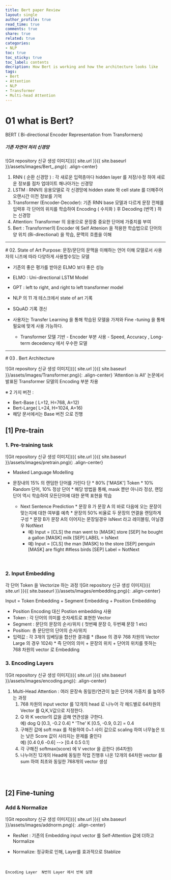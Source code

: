 ```yaml
---
title: Bert paper Review
layout: single
author_profile: true
read_time: true
comments: true
share: true
related: true
categories:
- NLP
toc: true
toc_sticky: true
toc_label: contents
decription: How Bert is working and how the architecture looks like
tags:
- Bert
- Attention
- NLP
- Transformer
- Multi-head Attention
---
```


# 01 what is Bert?
 BERT ( Bi-directional Encoder Representation from Transformers)
##### 기존 자연어 처리 신경망
![Git repository 신규 생성 이미지]({{ site.url }}{{ site.baseurl }}/assets/images/Bert_.png){: .align-center}

1. RNN ( 순환 신경망 ) : 각 새로운 입력층마다 hidden layer 를 저장/수정 하여 새로운 정보를 점차 업데이트 해나아가는 신경망
2. LSTM : RNN의 응용모델로 각 신경망에 hidden state 와 cell state 를 더해주어 오랜시간 이전 정보를 기억
3. Transformer (Encoder-Decoder): 기존 RNN base 모델과 다르게 문장 전체를 입력후 각 단어의 위치를 학습하여 Encoding ( 수치화 ) 후 Decoding (번역 ) 하는 신경망
4. Attention: Transformer 의 응용으로 문장중 중요한 단어에 가중치를 부여 
5. Bert : Transformer의 Encoder 에 Self Attenion 을 적용한 학습법으로  단어의 양 위치 (Bi-directional) 을 학습, 문맥의 흐름을 이해


<hr>
# 02. State of Art
Purpose: 문장/문단의 문맥을 이해하는 언어 이해 모델로서 사용자의 니즈에 따라 다양하게 사용할수있는 모델

* 기존의 좋은 평가를 받아온 ELMO 보다 좋은 성능
* ELMO : Uni-directional LSTM Model
* GPT : left to right, and right to left transformer model

* NLP 의 11 개 테스크에서 state of art 기록
*   SQuAD 기록 갱신
* 사용자는 Transfer Learning 을 통해 학습된 모델을 가져와     Fine -tuning 을 통해 필요에 맞게 사용 가능하다.
	* Transformer 모델 기반
			- Encoder 부분 사용
			- Speed, Accuracy , Long-term decedency 에서 우수한 모델
			
<hr>			
# 03 . Bert Architecture

![Git repository 신규 생성 이미지]({{ site.url }}{{ site.baseurl }}/assets/images/Transformer.png){: .align-center}
'Attention is All' 논문에서 발표된 Transformer 모델의 Encoding 부분 차용

※ 2 가지 버전 : 
  * Bert-Base ( L=12, H=768, A=12) <br>
  * Bert-Large( L=24, H=1024, A=16)<br>
  * 해당 문서에서는 Base 버전 으로 진행

## [1] Pre-train
### 1. Pre-training task

![Git repository 신규 생성 이미지]({{ site.url }}{{ site.baseurl }}/assets/images/pretrain.png){: .align-center}

* Masked Language Modelling
* 문장내의 15% 의 랜덤한 단어를 가린다 <MASK> 
        단
			* 80% ['MASK'] Token 
			* 10% Random 단어, 10% 정상 단어
			* 해당 방법을 통해, mask 뿐만 아니라 정상, 랜덤 단어 역시 학습하여 모든단어에 대한 문맥 표현을 학습
			
	* Next Sentence Prediction
				* 문장 B 가 문장 A 의 바로 다음에 오는 문장이 맞는지에 대한 여부를 예측 
				* 문장의 50% 비율로 두 문장의 연결을 랜덤하게 구성
				* 문장 B가 문장 A의 이어지는 문장일경우 IsNext 라고 레이블링, 아닐경우 NotNext 
        * 예) Input = [CLS] the man went to [MASK] store [SEP] he bought a gallon [MASK] milk [SEP] LABEL = IsNext
        * 예) Input = [CLS] the man [MASK] to the store [SEP] penguin [MASK] are flight ##less birds [SEP] Label = NotNext
    <br>
    <br>
		
		
### 2. Input Embedding

각 단어 Token 을 Vectorize 하는 과정
![Git repository 신규 생성 이미지]({{ site.url }}{{ site.baseurl }}/assets/images/embedding.png){: .align-center}

Input = Token Embedding + Segment Embedding + Position Embedding

* Position Encoding 대신 Postion embedding 사용
* Token : 각 단어의 의미를 숫자세트로 표현한 Vector
* Segment : 문단의 문장의 순서/위치 ( 첫번째 문장 0, 두번째 문장 1 etc) 
* Position:  총 문단안의 단어의 순서/위치 
* 입력값 : 각 3개의 임베딩을 합산한 결과를 
		* (Base 의 경우 768 차원의 Vector Large 의 경우 1024)
		* 즉 단어의 의미 + 문장의 위치 + 단어의 위치를 뜻하는 768 차원의 vector 로 Embedding

### 3. Encoding Layers
![Git repository 신규 생성 이미지]({{ site.url }}{{ site.baseurl }}/assets/images/encoding.png){: .align-center}
<br>
1.  Multi-Head Attention : 여러 문장속 동일한/연관이 높은 단어에 가중치 를 높여주는 과정
    1. 768 차원의 input vector 를 12개의 head 로 나누어 각 헤드별로 64차원의 Vector 를 Q,K,V값으로 지정한다.
    2. Q 와 K vector의 값을 곱해 연관성을 구한다.<br>
    예) dog Q [0.3, -0.2 0.4] * 'The' K [0.5, -0.9, 0.2]  = 0.4 
    3. 구해진 값에 soft max 를 적용하여 0~1 사이 값으로 scaling 하여 너무높은 또는 낮은 Score 값이 사라지는 문제를 줄인다<br>
    예) [0.4 0,6 -0.6] --> [0.4 0.5 0.1]
    4. 각 구해진 softmax(score) 에 V vector 을 곱한다 (64차원)
    5. 나누어진 12개의 Head에 동일한 작업 진행후 나온 12개의 64차원 vector 를 sum 하여 최초와 동일한 768개의 vector 생성
<br>
<br>


## [2] Fine-tuning
### Add & Normalize
![Git repository 신규 생성 이미지]({{ site.url }}{{ site.baseurl }}/assets/images/addnorm.png){: .align-center}
  * ResNet : 기존의 Embedding input vector 를 Self-Attention 값에 더하고 Normalize 

  * Normalize: 정규화로 인해, Layer를 효과적으로 Stablize
<br>


    Encoding Layer  N번의 Layer 에서 반복 실행
